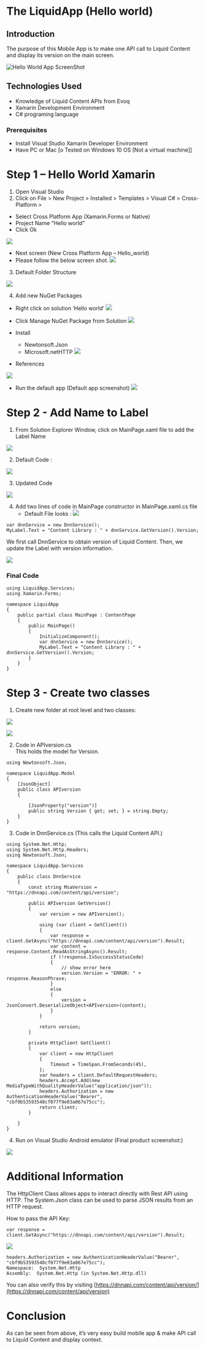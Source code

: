 # The LiquidApp (Hello world)
## Introduction
The purpose of this Mobile App is to make one API call to Liquid Content and display its version on the main screen.

![Hello World App ScreenShot](images/appscreenshot1.png)

## Technologies Used

* Knowledge of Liquid Content APIs from Evoq
* Xamarin Development Environment
* C# programing language

### Prerequisites

* Install Visual Studio Xamarin Developer Environment
* Have PC or Mac [o	Tested on Windows 10 OS [Not a virtual machine]]


# Step 1 – Hello World Xamarin

1.	Open Visual Studio
2.  Click on File > New Project > Installed > Templates > Visual C# > Cross-Platform >
- 	Select Cross Platform App (Xamarin.Forms or Native)
-   Project Name “Hello world”
-   Click Ok

![](images/img2.png)

-  Next screen (New Cross Platform App – Hello_world)
-  Please follow the below screen shot.
![](images/img3.png)

 3. Default Folder Structure

![](images/img4.png)

4. Add new NuGet Packages
- Right click on solution ‘Hello world’
![](images/img5.png)

- Click Manage NuGet Package from Solution
![](images/img6.png)

- Install
    -  Newtonsoft.Json
    -  Microsoft.netHTTP
    ![](images/img18.png)
- References

![](images/img7.png)

- Run the default app (Default app screenshot)
![](images/img8.png)


# Step 2 - Add Name to Label

1. From Solution Explorer Window, click on MainPage.xaml file to add the Label Name

![](images/img9.png)

2. Default Code :

![](images/img10.png)

3. Updated Code

![](images/img11.png)

4. Add two lines of code in MainPage constructor in MainPage.xaml.cs file
    - Default File looks :
![](images/img12.png)

```
var dnnService = new DnnService();
MyLabel.Text = "Content Library : " + dnnService.GetVersion().Version;

```

We first call DnnService to obtain version of Liquid Content. Then, we update the Label with version information.

![](images/img13.png)

### Final Code

```
using LiquidApp.Services;
using Xamarin.Forms;

namespace LiquidApp
{
    public partial class MainPage : ContentPage
    {
        public MainPage()
        {
            InitializeComponent();
            var dnnService = new DnnService();
            MyLabel.Text = "Content Library : " + dnnService.GetVersion().Version;
        }
    }
}

```

# Step 3 - Create two classes

1. Create new folder at root level and two classes: 

![](images/img14.png)

![](images/img15.png)

2. Code in APIversion.cs  
This holds the model for Version.

```
using Newtonsoft.Json;

namespace LiquidApp.Model
{
    [JsonObject]
    public class APIversion
    {

        [JsonProperty("version")]
        public string Version { get; set; } = string.Empty;
    }
}

```

3. Code in DnnService.cs (This calls the Liquid Content API.)


```
using System.Net.Http;
using System.Net.Http.Headers;
using Newtonsoft.Json;
	
namespace LiquidApp.Services
{
    public class DnnService
    {
        const string MsaVersion = "https://dnnapi.com/content/api/version";

        public APIversion GetVersion()
        {
            var version = new APIversion();

            using (var client = GetClient())
            {
                var response = client.GetAsync("https://dnnapi.com/content/api/version").Result;
                var content = response.Content.ReadAsStringAsync().Result;
                if (!response.IsSuccessStatusCode)
                {
                    // show error here
                    version.Version = "ERROR: " + response.ReasonPhrase;
                }
                else
                {
                    version = JsonConvert.DeserializeObject<APIversion>(content);
                }
            }

            return version;
        }

        private HttpClient GetClient()
        {
            var client = new HttpClient
            {
                Timeout = TimeSpan.FromSeconds(45),
            };
            var headers = client.DefaultRequestHeaders;
            headers.Accept.Add(new MediaTypeWithQualityHeaderValue("application/json"));
            headers.Authorization = new AuthenticationHeaderValue("Bearer", "cbf9b53593548cf077f9e03a067e75cc");
            return client;
        }

    }
}

```
4. Run on Visual Studio Android emulator (Final product screenshot:)

![](images/img16.png)

# Additional Information

The HttpClient Class allows apps to interact directly with Rest API using HTTP. The System.Json class can be used to parse JSON results from an HTTP request.

How to pass the API Key:



```
var response = client.GetAsync("https://dnnapi.com/content/api/version").Result;
```

![](images/img17.png)

```
headers.Authorization = new AuthenticationHeaderValue("Bearer", "cbf9b53593548cf077f9e03a067e75cc");
Namespace:  System.Net.Http	
Assembly:  System.Net.Http (in System.Net.Http.dll)

```

You can also verify this by visiting [https://dnnapi.com/content/api/version/](https://dnnapi.com/content/api/version)

# Conclusion

As can be seen from above, it’s very easy build mobile app & make API call to Liquid Content and display context. 
